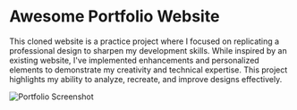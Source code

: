 # Awesome Portfolio Website
This cloned website is a practice project where I focused on replicating a professional design to sharpen my development skills. While inspired by an existing website, I've implemented enhancements and personalized elements to demonstrate my creativity and technical expertise. This project highlights my ability to analyze, recreate, and improve designs effectively.

![Portfolio Screenshot](image.png)
